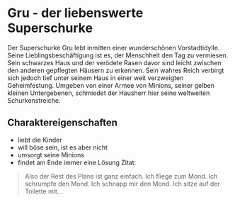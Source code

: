# Gru - der liebenswerte Superschurke
Der Superschurke Gru lebt inmitten einer wunderschönen Vorstadtidylle. 
Seine Lieblingsbeschäftigung ist es, der Menschheit den Tag zu vermiesen. 
Sein schwarzes Haus und der verödete Rasen davor sind leicht zwischen den anderen gepflegten Häusern zu erkennen. 
Sein wahres Reich verbirgt sich jedoch tief unter seinem Haus in einer weit verzweigten Geheimfestung. 
Umgeben von einer Armee von Minions, seiner gelben kleinen Untergebenen, 
schmiedet der Hausherr hier seine weltweiten Schurkenstreiche.
## Charaktereigenschaften
* liebt die Kinder
* will böse sein, ist es aber nicht
* umsorgt seine Minions
* findet am Ende immer eine Lösung
Zitat:
> Also der Rest des Plans ist ganz einfach.
> Ich fliege zum Mond. 
> Ich schrumpfe den Mond. 
> Ich schnapp mir den Mond. 
> Ich sitze auf der Toilette mit... 